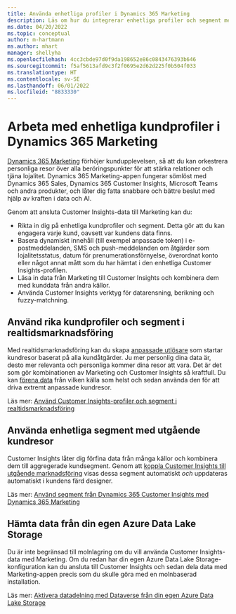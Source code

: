 ```yaml
---
title: Använda enhetliga profiler i Dynamics 365 Marketing
description: Läs om hur du integrerar enhetliga profiler och segment med Dynamics 365 Marketing.
ms.date: 04/20/2022
ms.topic: conceptual
author: m-hartmann
ms.author: mhart
manager: shellyha
ms.openlocfilehash: 4cc3cbde97d0f9da198652e86c0843476393b646
ms.sourcegitcommit: f5af5613afd9c3f2f0695e2d62d225f0b504f033
ms.translationtype: HT
ms.contentlocale: sv-SE
ms.lasthandoff: 06/01/2022
ms.locfileid: "8833330"
---
```

# <a name="work-with-unified-customer-profiles-in-dynamics-365-marketing"></a>Arbeta med enhetliga kundprofiler i Dynamics 365 Marketing

[Dynamics 365 Marketing](/dynamics365/marketing/overview) förhöjer kundupplevelsen, så att du kan orkestrera personliga resor över alla beröringspunkter för att stärka relationer och tjäna lojalitet. Dynamics 365 Marketing-appen fungerar sömlöst med Dynamics 365 Sales, Dynamics 365 Customer Insights, Microsoft Teams och andra produkter, och låter dig fatta snabbare och bättre beslut med hjälp av kraften i data och AI.

Genom att ansluta Customer Insights-data till Marketing kan du:

- Rikta in dig på enhetliga kundprofiler och segment. Detta gör att du kan engagera varje kund, oavsett var kundens data finns.
- Basera dynamiskt innehåll (till exempel anpassade token) i e-postmeddelanden, SMS och push-meddelanden om åtgärder som lojalitetsstatus, datum för prenumerationsförnyelse, överordnat konto eller något annat mått som du har hämtat i den enhetliga Customer Insights-profilen.
- Läsa in data från Marketing till Customer Insights och kombinera dem med kunddata från andra källor.
- Använda Customer Insights verktyg för datarensning, berikning och fuzzy-matchning.

## <a name="use-rich-customer-profiles-in-real-time-marketing"></a>Använd rika kundprofiler och segment i realtidsmarknadsföring

Med realtidsmarknadsföring kan du skapa [anpassade utlösare](/dynamics365/marketing/real-time-marketing-custom-triggers) som startar kundresor baserat på alla kundåtgärder. Ju mer personlig dina data är, desto mer relevanta och personliga kommer dina resor att vara. Det är det som gör kombinationen av Marketing och Customer Insights så kraftfull. Du kan [förena data](data-unification.md) från vilken källa som helst och sedan använda den för att driva extremt anpassade kundresor.

Läs mer: [Använd Customer Insights-profiler och segment i realtidsmarknadsföring](/dynamics365/marketing/real-time-marketing-ci-profile)

## <a name="use-unified-segments-with-outbound-customer-journeys"></a>Använda enhetliga segment med utgående kundresor

Customer Insights låter dig förfina data från många källor och kombinera dem till aggregerade kundsegment. Genom att [koppla Customer Insights till utgående marknadsföring](export-dynamics365-marketing.md) visas dessa segment automatiskt *och* uppdateras automatiskt i kundens färd designer.

Läs mer: [Använd segment från Dynamics 365 Customer Insights med Dynamics 365 Marketing](/dynamics365/marketing/customer-insights-segments)

## <a name="pull-data-from-your-own-azure-data-lake-storage"></a>Hämta data från din egen Azure Data Lake Storage

Du är inte begränsad till molnlagring om du vill använda Customer Insights-data med Marketing. Om du redan har din egen Azure Data Lake Storage-konfiguration kan du ansluta till Customer Insights och sedan dela data med Marketing-appen precis som du skulle göra med en molnbaserad installation.

Läs mer: [Aktivera datadelning med Dataverse från din egen Azure Data Lake Storage](customer-insights-dataverse.md#enable-data-sharing-with-dataverse-from-your-own-azure-data-lake-storage-preview)
